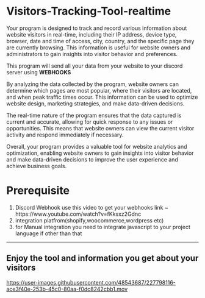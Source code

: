 # Visitors-Tracking-Tool-realtime
Your program is designed to track and record various information about website visitors in real-time, including their IP address, device type, browser, date and time of access, city, country, and the specific page they are currently browsing. This information is useful for website owners and administrators to gain insights into visitor behavior and preferences.

This program will send all your data from your website to your discord server using **WEBHOOKS**

By analyzing the data collected by the program, website owners can determine which pages are most popular, where their visitors are located, and when peak traffic times occur. This information can be used to optimize website design, marketing strategies, and make data-driven decisions.

The real-time nature of the program ensures that the data captured is current and accurate, allowing for quick response to any issues or opportunities. This means that website owners can view the current visitor activity and respond immediately if necessary.

Overall, your program provides a valuable tool for website analytics and optimization, enabling website owners to gain insights into visitor behavior and make data-driven decisions to improve the user experience and achieve business goals.


<h1> Prerequisite </h1>
<ol>
<li>Discord Webhook
use this video to get your webhooks link ~ https://www.youtube.com/watch?v=fKksxz2Gdnc
</li>
<li>integration platfrom(shopify,woocommerce,wordpress etc)
<li> for Manual integration you need to integrate javascript to your project language if other than that</li>
</ol>

<hr>
<h2>Enjoy the tool and information you get about your visitors</h2>




https://user-images.githubusercontent.com/48543687/227798116-ace3f40e-253b-45c0-80aa-f0dc8242cbb1.mov


